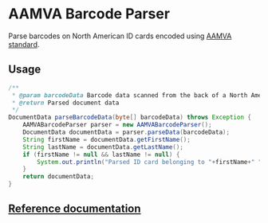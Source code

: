 # AAMVA Barcode Parser

Parse barcodes on North American ID cards encoded using [AAMVA standard](https://www.aamva.org/DL-ID-Card-Design-Standard/).
    
## Usage
```java
/**
 * @param barcodeData Barcode data scanned from the back of a North American ID card
 * @return Parsed document data
 */
DocumentData parseBarcodeData(byte[] barcodeData) throws Exception {
    AAMVABarcodeParser parser = new AAMVABarcodeParser();
    DocumentData documentData = parser.parseData(barcodeData);
    String firstName = documentData.getFirstName();
    String lastName = documentData.getLastName();
    if (firstName != null && lastName != null) {
        System.out.println("Parsed ID card belonging to "+firstName+" "+lastName);
    }
    return documentData;
}
```

## [Reference documentation](https://appliedrecognition.github.io/AAMVA-Barcode-Parser-Android/)
